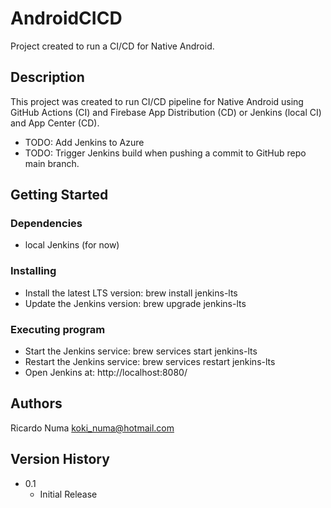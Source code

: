 # AndroidCICD

Project created to run a CI/CD for Native Android.

## Description

This project was created to run CI/CD pipeline for Native Android using GitHub Actions (CI) and Firebase App Distribution (CD) or
Jenkins (local CI) and App Center (CD).
* TODO: Add Jenkins to Azure
* TODO: Trigger Jenkins build when pushing a commit to GitHub repo main branch.

## Getting Started

### Dependencies

* local Jenkins (for now)

### Installing

* Install the latest LTS version: brew install jenkins-lts
* Update the Jenkins version: brew upgrade jenkins-lts

### Executing program

* Start the Jenkins service: brew services start jenkins-lts
* Restart the Jenkins service: brew services restart jenkins-lts
* Open Jenkins at: http://localhost:8080/
  
## Authors

Ricardo Numa
koki_numa@hotmail.com

## Version History

* 0.1
    * Initial Release
